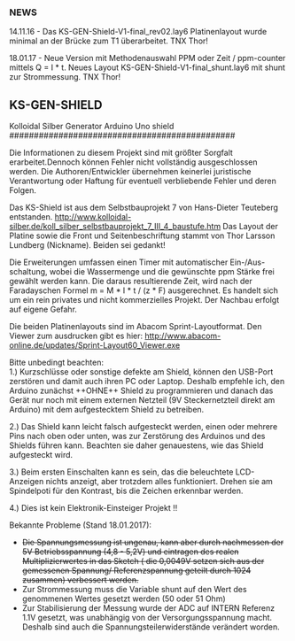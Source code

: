 ### NEWS
<p>14.11.16 - Das KS-GEN-Shield-V1-final_rev02.lay6 Platinenlayout wurde minimal an der Brücke zum T1 überarbeitet. TNX Thor!</p>
<p>18.01.17 - Neue Version mit Methodenauswahl PPM oder Zeit / ppm-counter mittels Q = I * t. 
Neues Layout KS-GEN-Shield-V1-final_shunt.lay6 mit shunt zur Strommessung. TNX Thor!</p>

## **KS-GEN-SHIELD**
Kolloidal Silber Generator Arduino Uno shield</br>
##############################################

Die Informationen zu diesem Projekt sind mit größter Sorgfalt erarbeitet.Dennoch können Fehler nicht vollständig ausgeschlossen werden. Die Authoren/Entwickler übernehmen keinerlei juristische Verantwortung oder Haftung für eventuell verbliebende Fehler und deren Folgen.

Das KS-Shield ist aus dem Selbstbauprojekt 7 von Hans-Dieter Teuteberg entstanden.
http://www.kolloidal-silber.de/koll_silber_selbstbauprojekt_7_III_4_baustufe.htm
Das Layout der Platine sowie die Front und Seitenbeschriftung stammt von Thor Larsson Lundberg (Nickname). Beiden sei gedankt!

Die Erweiterungen umfassen einen Timer mit automatischer Ein-/Aus-schaltung, wobei die Wassermenge und die gewünschte ppm Stärke frei gewählt werden kann. Die daraus resultierende Zeit, wird nach der Faradayschen Formel  m = M * I * t / (z * F) ausgerechnet. Es handelt sich um ein rein privates und nicht kommerzielles Projekt. Der Nachbau erfolgt auf eigene Gefahr.

Die beiden Platinenlayouts sind im Abacom Sprint-Layoutformat. Den Viewer zum ausdrucken gibt es hier:
http://www.abacom-online.de/updates/Sprint-Layout60_Viewer.exe
 
Bitte unbedingt beachten:  
1.) Kurzschlüsse oder sonstige defekte am Shield, können den USB-Port zerstören und damit auch ihren PC oder Laptop. Deshalb empfehle ich, den Arduino zunächst ++OHNE++ Shield zu programmieren und danach das Gerät nur noch mit einem externen Netzteil (9V Steckernetzteil direkt am Arduino) mit dem aufgestecktem Shield zu betreiben. 

2.) Das Shield kann leicht falsch aufgesteckt werden, einen oder mehrere Pins nach oben oder unten, was zur Zerstörung des Arduinos und des Shields führen kann. Beachten sie daher genauestens, wie das Shield aufgesteckt wird.

3.) Beim ersten Einschalten kann es sein, das die beleuchtete LCD-Anzeigen nichts anzeigt, aber trotzdem alles funktioniert. Drehen sie am Spindelpoti für den Kontrast, bis die Zeichen erkennbar werden.

4.) Dies ist kein Elektronik-Einsteiger Projekt !!

Bekannte Probleme (Stand 18.01.2017):
- <s>Die Spannungsmessung ist ungenau, kann aber durch nachmessen der 5V Betriebsspannung (4,8 - 5,2V) und eintragen des realen Multiplizierwertes in das Sketch ( die 0,0049V setzen sich aus der gemessenen Spannung/ Referenzspannung geteilt durch 1024 zusammen) verbessert werden.</s>
- Zur Strommessung muss die Variable shunt auf den Wert des genommenen Wertes gesetzt werden (50 oder 51 Ohm)
- Zur Stabilisierung der Messung wurde der ADC auf INTERN Referenz 1.1V gesetzt, was unabhängig von der Versorgungsspannung macht. Deshalb sind auch die Spannungsteilerwiderstände verändert worden.
